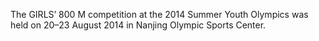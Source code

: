The GIRLS’ 800 M competition at the 2014 Summer Youth Olympics was held on 20–23 August 2014 in Nanjing Olympic Sports Center.
